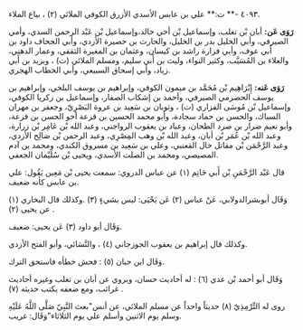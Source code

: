 ٤٠٩٣ -** ت:** علي بن عابس الأسدي الأزرق الكوفي الملائي (٢) ، بياع الملاء.

**رَوَى عَن:** أبان بْن تغلب، وإسماعيل بْن أخي خالد،وإسماعيل بْن عَبْد الرحمن السدي، وأمي الصيرفي، وأبي الخليل بدر بن الخليل، والحارث بن حصيرة الأزدي، وأبي الجحاف داود بن أَبي عوف، وأبي فزارة راشد بن كيسان، وعثمان بن المغيرة الثقفي، وعمار الدهني، والعلاء بن المُسَيَّب، وكثير النواء، وليث بن أَبي سليم، ومسلم الملائي (ت) ، ويزيد بن أَبي زياد، وأبي إسحاق السبيعي، وأبي الخطاب الهجري.

**رَوَى عَنه:** إِبْرَاهِيم بْن مُحَمَّد بن ميمون الكوفي، وإبراهيم بن يوسف البلخي، وإبراهيم بن يوسف الحضرمي الصيرفي، وأحمد بن إشكاب الصفار، وإسماعيل بن زكريا الكوفي، وإسماعيل بْن مُوسَى الفزاري (ت) ، وثوبان بن سَعِيد بن عروة البَصْرِيّ، وجعفر بن مهران السباك، والحسن بن حماد سجادة، وأبو محمد الحسين بن قزعة أخو الحسن بن قزعة، وأبو نعيم ضرار بن صرد الطحان، وعباد بن يعقوب الرواجني، وعبد الله بْن عَامِر بْن زرارة، وعبد الله بْن عُمَر بْن أبان، وعبد الله بْن وهب المِصْرِي، وعبد الرحمن بْن صَالِح الأزدي، وعبد الرَّحْمَن بْن مقاتل خال القعنبي، وعلي بن سَعِيد بن مسروق الكندي، ومحمد بن آدم المصيصي، ومحمد بن الصلت الأسدي، ويحيى بْن سُلَيْمان الجعفي.

قال عَبْد الرَّحْمَنِ بْن أَبي حَاتِم (١) عن عباس الدروي: سمعت يحيى بْن مَعِين يَقُول: علي بن عابس كأنه ضعيف.

وَقَال أبوبشرالدولابي، عَنْ عباس (٢) عَن يَحْيَى: ليس بشيءٍ (٣) .وكذلك قال البخاري (١) عن يحيى (٢) .

وَقَال أبو داود (٣) عَن يحيى: ضعيف.

وكذلك قال إبراهيم بن يعقوب الجوزجاني (٤) ، والنَّسَائي، وأبو الفتح الأزدي.

وَقَال ابن حبان (٥) : فحش خطأه فاستحق الترك.

وَقَال أبو أحمد بْن عدي (٦) : له أحاديث حسان، ويروي عن أبان بن تغلب وغيره أحاديث غرائب، ومع ضعفه يكتب حديثه (٧) .

روى له التِّرْمِذِيّ (٨) حديثاً واحداً عن مسلم الملائي، عن أنس"بعث النَّبِيّ صَلَّى اللَّهُ عَلَيْهِ وسلم يوم الاثنين وأسلم علي يوم الثلاثاء"وَقَال: غريب.